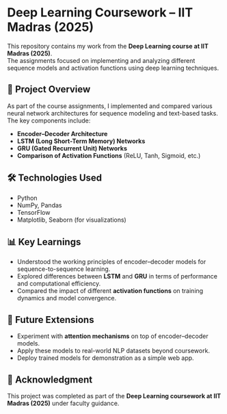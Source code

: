 # Deep Learning Coursework – IIT Madras (2025)

This repository contains my work from the **Deep Learning course at IIT Madras (2025)**.  
The assignments focused on implementing and analyzing different sequence models and activation functions using deep learning techniques.  

## 📌 Project Overview
As part of the course assignments, I implemented and compared various neural network architectures for sequence modeling and text-based tasks.  
The key components include:  

- **Encoder–Decoder Architecture**  
- **LSTM (Long Short-Term Memory) Networks**  
- **GRU (Gated Recurrent Unit) Networks**  
- **Comparison of Activation Functions** (ReLU, Tanh, Sigmoid, etc.)  

## 🛠️ Technologies Used
- Python  
- NumPy, Pandas  
- TensorFlow  
- Matplotlib, Seaborn (for visualizations)  

## 📊 Key Learnings
- Understood the working principles of encoder–decoder models for sequence-to-sequence learning.  
- Explored differences between **LSTM** and **GRU** in terms of performance and computational efficiency.  
- Compared the impact of different **activation functions** on training dynamics and model convergence.  

## 🚀 Future Extensions
- Experiment with **attention mechanisms** on top of encoder–decoder models.  
- Apply these models to real-world NLP datasets beyond coursework.  
- Deploy trained models for demonstration as a simple web app.  

## 🙌 Acknowledgment
This project was completed as part of the **Deep Learning coursework at IIT Madras (2025)** under faculty guidance.  
